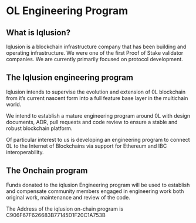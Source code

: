 # OL Engineering Program


## What is Iqlusion?


Iqlusion is a blockchain infrastructure company that has been building and operating infrastructure. We were one of the first Proof of Stake validator companies. We are currently primarily focused on protocol development.

## The Iqlusion engineering program


Iqlusion intends to supervise the evolution and extension of 0L blockchain from it’s current nascent form into a full feature base layer in the multichain world.

We intend to establish a mature engineering program around 0L with design documents, ADR, pull requests and code review to ensure a stable and robust blockchain platform. 

Of particular interest to us is developing an engineering program to connect 0L to the Internet of Blockchains via support for Ethereum and IBC interoperability.

## The Onchain program

Funds donated to the iqlusion Engineering program will be used to establish and compensate community members engaged in engineering work both original work, maintenance and review of the code. 

The Address of the iqlusion on-chain program is C906F67F626683B77145D1F20C1A753B
